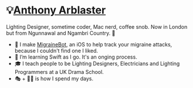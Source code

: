 # 💡[Anthony Arblaster](https://anthonyarblaster.com)
Lighting Designer, sometime coder, Mac nerd, coffee snob. Now in London but from Ngunnawal and Ngambri Country. 🐨

- 🤖 I make [MigraineBot](https://codebyanthony.com/migrainebot), an iOS to help track your migraine attacks, because I couldn't find one I liked. 
- 🌱 I’m learning Swift as I go. It's an onging process.
- 🎓 I teach people to be Lighting Designers, Electricians and Lighting Programmers at a UK Drama School.
- 🎭 + 🧑‍💻 is how I spend my days.

<!---
aarblaster/aarblaster is a ✨ special ✨ repository because its `README.md` (this file) appears on your GitHub profile.
You can click the Preview link to take a look at your changes.
--->
